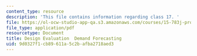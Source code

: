 ```yaml
---
content_type: resource
description: 'This file contains information regarding class 17. '
file: https://ol-ocw-studio-app-qa.s3.amazonaws.com/courses/15-783j-product-design-and-development-spring-2006/9d0327f1cb89611a5c2bafba2718aed3_cls17_dmd_forcst.pdf
file_type: application/pdf
resourcetype: Document
title: Design Evaluation  Demand Forecasting
uid: 9d0327f1-cb89-611a-5c2b-afba2718aed3
---
```

